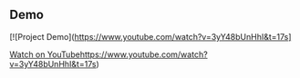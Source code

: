 ## Demo

[![Project Demo](https://www.youtube.com/watch?v=3yY48bUnHhI&t=17s]

[Watch on YouTube](https://www.youtube.com/watch?v=3yY48bUnHhI&t=17s)https://www.youtube.com/watch?v=3yY48bUnHhI&t=17s)
